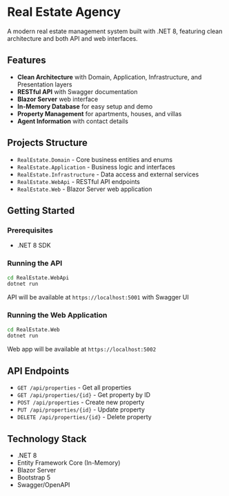 # Real Estate Agency

A modern real estate management system built with .NET 8, featuring clean architecture and both API and web interfaces.

## Features

- **Clean Architecture** with Domain, Application, Infrastructure, and Presentation layers
- **RESTful API** with Swagger documentation
- **Blazor Server** web interface
- **In-Memory Database** for easy setup and demo
- **Property Management** for apartments, houses, and villas
- **Agent Information** with contact details

## Projects Structure

- `RealEstate.Domain` - Core business entities and enums
- `RealEstate.Application` - Business logic and interfaces
- `RealEstate.Infrastructure` - Data access and external services
- `RealEstate.WebApi` - RESTful API endpoints
- `RealEstate.Web` - Blazor Server web application

## Getting Started

### Prerequisites
- .NET 8 SDK

### Running the API
```bash
cd RealEstate.WebApi
dotnet run
```
API will be available at `https://localhost:5001` with Swagger UI

### Running the Web Application
```bash
cd RealEstate.Web
dotnet run
```
Web app will be available at `https://localhost:5002`

## API Endpoints

- `GET /api/properties` - Get all properties
- `GET /api/properties/{id}` - Get property by ID
- `POST /api/properties` - Create new property
- `PUT /api/properties/{id}` - Update property
- `DELETE /api/properties/{id}` - Delete property

## Technology Stack

- .NET 8
- Entity Framework Core (In-Memory)
- Blazor Server
- Bootstrap 5
- Swagger/OpenAPI
